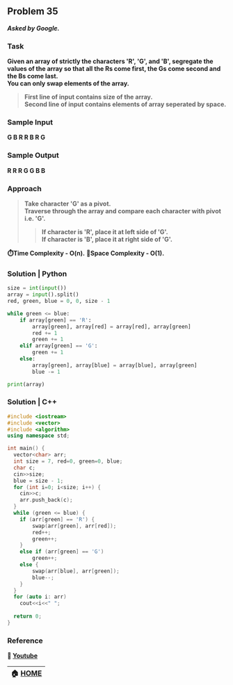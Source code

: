 ## Problem 35
***Asked by Google.***
### Task
**Given an array of strictly the characters 'R', 'G', and 'B', segregate the values of the array so that all the Rs come first, the Gs come second and the Bs come last.**  
**You can only swap elements of the array.**  

>**First line of input contains size of the array.**  
>**Second line of input contains elements of array seperated by space.**
### Sample Input
**G B R R B R G**
### Sample Output
**R R R G G B B**

### Approach
>**Take character 'G' as a pivot.**  
>**Traverse through the array and compare each character with pivot i.e. 'G'.**  
>>**If character is 'R', place it at left side of 'G'.**  
>>**If character is 'B', place it at right side of 'G'.**  

**:stopwatch:Time Complexity - O(n).**
**:floppy_disk:Space Complexity - O(1).** 

### Solution | Python
```python
size = int(input())
array = input().split() 
red, green, blue = 0, 0, size - 1

while green <= blue:
    if array[green] == 'R':
        array[green], array[red] = array[red], array[green] 
        red += 1
        green += 1
    elif array[green] == 'G':
        green += 1
    else:
        array[green], array[blue] = array[blue], array[green]
        blue -= 1

print(array)
```
### Solution | C++
```cpp
#include <iostream>
#include <vector>
#include <algorithm>
using namespace std;

int main() {
  vector<char> arr;
  int size = 7, red=0, green=0, blue;
  char c;
  cin>>size;
  blue = size - 1;
  for (int i=0; i<size; i++) {
    cin>>c;
    arr.push_back(c);
  }
  while (green <= blue) {
    if (arr[green] == 'R') {
        swap(arr[green], arr[red]);
        red++;
        green++;
    }
    else if (arr[green] == 'G')
        green++;
    else {
        swap(arr[blue], arr[green]);
        blue--;
    }
  }
  for (auto i: arr)
    cout<<i<<" ";
  
  return 0;
}
```

### Reference
**:movie_camera: [Youtube](https://youtu.be/LP6doGhSZ3M)**

|**:house: [HOME](https://github.com/theInvincible/Daily-Coding-Problem/)**|
|--------------------------------------------------------------------------|
